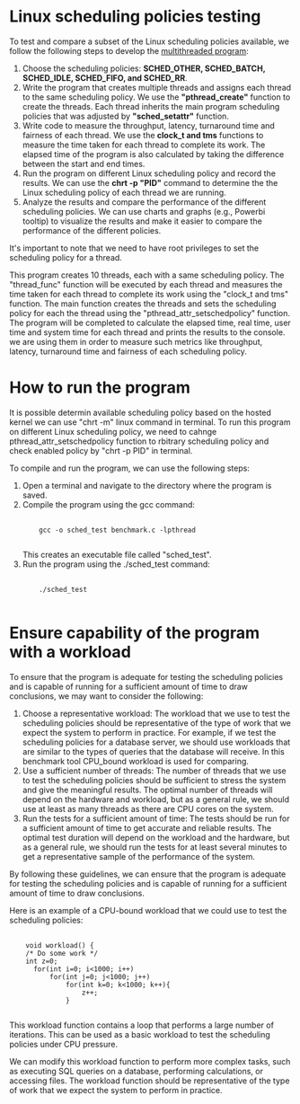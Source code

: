 # Linux scheduling policies testing
To test and compare a subset of the Linux scheduling policies available, we follow the following steps to develop the <a href="https://github.com/hamed-yazdi/Linux-CPU-Benchmarking/blob/main/benchmark.c"> multithreaded program</a>:

<ol>
  <li>Choose the scheduling policies: <b>SCHED_OTHER, SCHED_BATCH, SCHED_IDLE, SCHED_FIFO, and SCHED_RR</b>.</li>
  <li>Write the program that creates multiple threads and assigns each thread to the same scheduling policy. We use the <b>"pthread_create"</b> function to create the threads. Each thread inherits the main program scheduling policies that was adjusted by <b>"sched_setattr"</b> function.
</li>
  <li>Write code to measure the throughput, latency, turnaround time and fairness of each thread. We use the <b>clock_t and tms</b> functions to measure the time taken for each thread to complete its work. The elapsed time of the program is also calculated by taking the difference between the start and end times.</li>
<li>Run the program on different Linux scheduling policy and record the results. We can use the <b>chrt -p "PID"</b> command to determine the the Linux scheduling policy of each thread we are running.</li>
 
<li>Analyze the results and compare the performance of the different scheduling policies. We can use charts and graphs (e.g., Powerbi tooltip) to visualize the results and make it easier to compare the performance of the different policies.</li>
  
</ol>

It's important to note that we need to have root privileges to set the scheduling policy for a thread.

This program creates 10 threads, each with a same scheduling policy. The "thread_func" function will be executed by each thread and measures the time taken for each thread to complete its work using the "clock_t and tms" function. The main function creates the threads and sets the scheduling policy for each the thread using the "pthread_attr_setschedpolicy" function. The program will be completed to calculate the elapsed time, real time, user time and system time for each thread and prints the results to the console. we are using them in order to measure such metrics like throughput, latency, turnaround time and fairness of each scheduling policy. 
 
# How to run the program
It is possible determin available scheduling policy based on the hosted kernel we can use "chrt -m" linux command in terminal. To run this program on different Linux scheduling policy, we need to cahnge pthread_attr_setschedpolicy function to rbitrary scheduling policy and check enabled policy by "chrt -p PID" in terminal.
 
 
To compile and run the program, we can use the following steps:
<ol> 
  <li>Open a terminal and navigate to the directory where the program is saved.</li>
  <li>Compile the program using the gcc command:  <pre>
  <code>
    gcc -o sched_test benchmark.c -lpthread
  </code>
</pre>
  This creates an executable file called "sched_test".
  </li>
  <li> Run the program using the ./sched_test command: </li>
  <pre>
  <code>
    ./sched_test
  </code>
</pre>

</ol>


# Ensure capability of the program with a workload
To ensure that the program is adequate for testing the scheduling policies and is capable of running for a sufficient amount of time to draw conclusions, we may want to consider the following:
<ol> 
  <li> Choose a representative workload: The workload that we use to test the scheduling policies should be representative of the type of work that we expect the system to perform in practice. For example, if we test the scheduling policies for a database server, we should use workloads that are similar to the types of queries that the database will receive. In this benchmark tool CPU_bound workload is used for comparing. </li>
 
<li>  Use a sufficient number of threads: The number of threads that we use to test the scheduling policies should be sufficient to stress the system and give the meaningful results. The optimal number of threads will depend on the hardware and workload, but as a general rule, we should use at least as many threads as there are CPU cores on the system. </li> 
 
<li>  Run the tests for a sufficient amount of time: The tests should be run for a sufficient amount of time to get accurate and reliable results. The optimal test duration will depend on the workload and the hardware, but as a general rule, we should run the tests for at least several minutes to get a representative sample of the performance of the system. </li> 
 </ol> 
 
By following these guidelines, we can ensure that the program is adequate for testing the scheduling policies and is capable of running for a sufficient amount of time to draw conclusions.
 
Here is an example of a CPU-bound workload that we could use to test the scheduling policies:
 
<pre>
  <code>
    void workload() {
    /* Do some work */
    int z=0;
	  for(int i=0; i<1000; i++)
		  for(int j=0; j<1000; j++)
			  for(int k=0; k<1000; k++){
				  z++;
			  }
  </code>
</pre>


 
This workload function contains a loop that performs a large number of iterations. This can be used as a basic workload to test the scheduling policies under CPU pressure.
 
We can modify this workload function to perform more complex tasks, such as executing SQL queries on a database, performing calculations, or accessing files. The workload function should be representative of the type of work that we expect the system to perform in practice.





 
